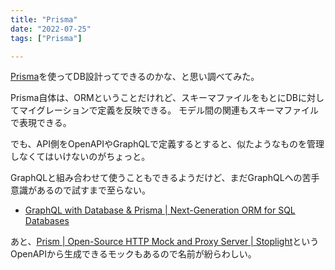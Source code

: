 ```yaml
---
title: "Prisma"
date: "2022-07-25"
tags: ["Prisma"]

---
```


[Prisma](https://www.prisma.io/)を使ってDB設計ってできるのかな、と思い調べてみた。

Prisma自体は、ORMということだけれど、スキーマファイルをもとにDBに対してマイグレーションで定義を反映できる。
モデル間の関連もスキーマファイルで表現できる。

でも、API側をOpenAPIやGraphQLで定義するとすると、似たようなものを管理しなくてはいけないのがちょっと。

GraphQLと組み合わせて使うこともできるようだけど、まだGraphQLへの苦手意識があるので試すまで至らない。
- [GraphQL with Database & Prisma | Next-Generation ORM for SQL Databases](https://www.prisma.io/graphql)

あと、[Prism | Open-Source HTTP Mock and Proxy Server | Stoplight](https://stoplight.io/open-source/prism)というOpenAPIから生成できるモックもあるので名前が紛らわしい。
